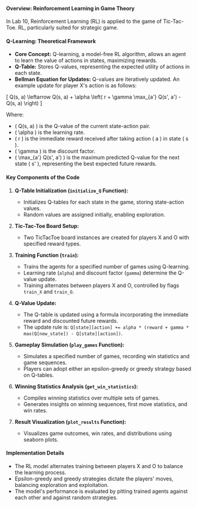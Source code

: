 #### Overview: Reinforcement Learning in Game Theory
In Lab 10, Reinforcement Learning (RL) is applied to the game of Tic-Tac-Toe. RL, particularly suited for strategic game.

#### Q-Learning: Theoretical Framework
- **Core Concept:** Q-learning, a model-free RL algorithm, allows an agent to learn the value of actions in states, maximizing rewards.
- **Q-Table:** Stores Q-values, representing the expected utility of actions in each state.
- **Bellman Equation for Updates:** Q-values are iteratively updated. An example update for player X's action is as follows:
  
  
\[ Q(s, a) \leftarrow Q(s, a) + \alpha \left( r + \gamma \max_{a'} Q(s', a') - Q(s, a) \right) \]

Where:
- \( Q(s, a) \) is the Q-value of the current state-action pair.
- \( \alpha \) is the learning rate.
- \( r \) is the immediate reward received after taking action \( a \) in state \( s \).
- \( \gamma \) is the discount factor.
- \( \max_{a'} Q(s', a') \) is the maximum predicted Q-value for the next state \( s' \), representing the best expected future rewards.

#### Key Components of the Code
1. **Q-Table Initialization (`initialize_Q` Function):**
   - Initializes Q-tables for each state in the game, storing state-action values.
   - Random values are assigned initially, enabling exploration.

2. **Tic-Tac-Toe Board Setup:**
   - Two TicTacToe board instances are created for players X and O with specified reward types.

3. **Training Function (`train`):**
   - Trains the agents for a specified number of games using Q-learning.
   - Learning rate (`alpha`) and discount factor (`gamma`) determine the Q-value update.
   - Training alternates between players X and O, controlled by flags `train_X` and `train_O`.

4. **Q-Value Update:**
   - The Q-table is updated using a formula incorporating the immediate reward and discounted future rewards.
   - The update rule is: `Q[state][action] += alpha * (reward + gamma * max(Q[new_state]) - Q[state][action])`.

5. **Gameplay Simulation (`play_games` Function):**
   - Simulates a specified number of games, recording win statistics and game sequences.
   - Players can adopt either an epsilon-greedy or greedy strategy based on Q-tables.

6. **Winning Statistics Analysis (`get_win_statistics`):**
   - Compiles winning statistics over multiple sets of games.
   - Generates insights on winning sequences, first move statistics, and win rates.

7. **Result Visualization (`plot_results` Function):**
   - Visualizes game outcomes, win rates, and distributions using seaborn plots.

#### Implementation Details
- The RL model alternates training between players X and O to balance the learning process.
- Epsilon-greedy and greedy strategies dictate the players' moves, balancing exploration and exploitation.
- The model's performance is evaluated by pitting trained agents against each other and against random strategies.